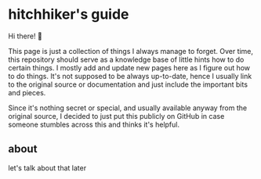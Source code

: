 # hitchhiker's guide

Hi there! 👋

This page is just a collection of things I always manage to forget. Over time, this repository should serve as a knowledge base of little hints how to do certain things. I mostly add and update new pages here as I figure out how to do things. It's not supposed to be always up-to-date, hence I usually link to the original source or documentation and just include the important bits and pieces.

Since it's nothing secret or special, and usually available anyway from the original source, I decided to just put this publicly on GitHub in case someone stumbles across this and thinks it's helpful.

## about

let's talk about that later
